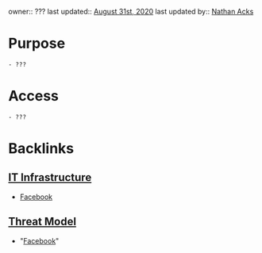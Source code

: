 owner:: ???
last updated:: [August 31st, 2020](<August 31st, 2020.md>)
last updated by:: [Nathan Acks](<Nathan Acks.md>)
# Purpose
    - ???
# Access
    - ???

# Backlinks
## [IT Infrastructure](<IT Infrastructure.md>)
- [Facebook](<Facebook.md>)

## [Threat Model](<Threat Model.md>)
- "[Facebook](<Facebook.md>)"

